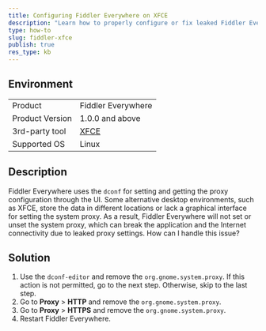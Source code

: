 ```yaml
---
title: Configuring Fiddler Everywhere on XFCE
description: "Learn how to properly configure or fix leaked Fiddler Everywhere web-debugging proxy on XFCE and other Linux desktop with environments without graphical proxy settings."
type: how-to
slug: fiddler-xfce
publish: true
res_type: kb
---
```


## Environment

|   |   |
|---|---|
| Product   |  Fiddler Everywhere  |
| Product Version | 1.0.0 and above  |
| 3rd-party tool | [XFCE](https://aws.amazon.com/cli/) |
| Supported OS | Linux |

## Description

Fiddler Everywhere uses the `dconf` for setting and getting the proxy configuration through the UI. Some alternative desktop environments, such as XFCE, store the data in different locations or lack a graphical interface for setting the system proxy. As a result, Fiddler Everywhere will not set or unset the system proxy, which can break the application and the Internet connectivity due to leaked proxy settings. How can I handle this issue?

## Solution

1. Use the `dconf-editor` and remove the `org.gnome.system.proxy`. If this action is not permitted, go to the next step. Otherwise, skip to the last step.
1. Go to **Proxy** > **HTTP** and remove the `org.gnome.system.proxy`.
1. Go to **Proxy** > **HTTPS** and remove the `org.gnome.system.proxy`.
1. Restart Fiddler Everywhere.
